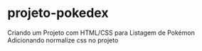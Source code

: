 # projeto-pokedex
Criando um Projeto com HTML/CSS para Listagem de Pokémon Adicionando normalize css no projeto
